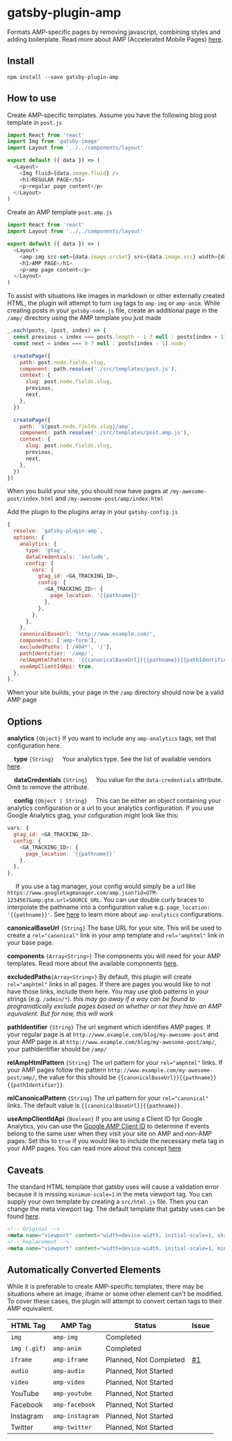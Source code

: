# gatsby-plugin-amp

Formats AMP-specific pages by removing javascript, combining styles and adding boilerplate. Read more about AMP (Accelerated Mobile Pages) [here](https://www.ampproject.org/).

## Install

`npm install --save gatsby-plugin-amp`

## How to use

Create AMP-specific templates. Assume you have the following blog post template in `post.js`

```javascript
import React from 'react'
import Img from 'gatsby-image'
import Layout from '../../components/layout'

export default ({ data }) => (
  <Layout>
    <Img fluid={data.image.fluid} />
    <h1>REGULAR PAGE</h1>
    <p>regular page content</p>
  </Layout>
)
```

Create an AMP template `post.amp.js`

```javascript
import React from 'react'
import Layout from '../../components/layout'

export default ({ data }) => (
  <Layout>
    <amp-img src-set={data.image.srcSet} src={data.image.src} width={data.image.width} height={data.image.height} alt={data.image.altText} layout="responsive" />
    <h1>AMP PAGE</h1>
    <p>amp page content</p>
  </Layout>
)
```

To assist with situations like images in markdown or other externally created HTML, the plugin will attempt to turn `img` tags to `amp-img` or `amp-anim`. While creating posts in your `gatsby-node.js` file, create an additional page in the `/amp/` directory using the AMP template you just made

```javascript
_.each(posts, (post, index) => {
  const previous = index === posts.length - 1 ? null : posts[index + 1].node;
  const next = index === 0 ? null : posts[index - 1].node;

  createPage({
    path: post.node.fields.slug,
    component: path.resolve('./src/templates/post.js'),
    context: {
      slug: post.node.fields.slug,
      previous,
      next,
    },
  })

  createPage({
    path: `${post.node.fields.slug}/amp`,
    component: path.resolve('./src/templates/post.amp.js'),
    context: {
      slug: post.node.fields.slug,
      previous,
      next,
    },
  })
})
```

When you build your site, you should now have pages at `/my-awesome-post/index.html` and `/my-awesome-post/amp/index.html`

Add the plugin to the plugins array in your `gatsby-config.js`

```javascript
{
  resolve: `gatsby-plugin-amp`,
  options: {
    analytics: {
      type: 'gtag',
      dataCredentials: 'include',
      config: {
        vars: {
          gtag_id: <GA_TRACKING_ID>,
          config: {
            <GA_TRACKING_ID>: {
              page_location: '{{pathname}}'
            },
          },
        },
      },
    },
    canonicalBaseUrl: 'http://www.example.com/',
    components: ['amp-form'],
    excludedPaths: ['/404*', '/'],
    pathIdentifier: '/amp/',
    relAmpHtmlPattern: '{{canonicalBaseUrl}}{{pathname}}{{pathIdentifier}}'
    useAmpClientIdApi: true,
  },
},
```

When your site builds, your page in the `/amp` directory should now be a valid AMP page

## Options

**analytics** `{Object}`
If you want to include any `amp-analytics` tags, set that configuration here.

&nbsp;&nbsp;&nbsp;&nbsp;**type** `{String}`
&nbsp;&nbsp;&nbsp;&nbsp;Your analytics type. See the list of available vendors [here](https://www.ampproject.org/docs/analytics/analytics-vendors).

&nbsp;&nbsp;&nbsp;&nbsp;**dataCredentials** `{String}`
&nbsp;&nbsp;&nbsp;&nbsp;You value for the `data-credentials` attribute. Omit to remove the attribute.

&nbsp;&nbsp;&nbsp;&nbsp;**config** `{Object | String}`
&nbsp;&nbsp;&nbsp;&nbsp;This can be either an object containing your analytics configuration or a url to your analytics configuration. If you use Google Analytics gtag, your cofiguration might look like this:

```javascript
vars: {
  gtag_id: <GA_TRACKING_ID>,
  config: {
    <GA_TRACKING_ID>: {
      page_location: '{{pathname}}'
    },
  },
},
```

&nbsp;&nbsp;&nbsp;&nbsp; If you use a tag manager, your config would simply be a url like `https://www.googletagmanager.com/amp.json?id=GTM-1234567&amp;gtm.url=SOURCE_URL`. You can use double curly braces to interpolate the pathname into a configuration value e.g. `page_location: '{{pathname}}'`. See [here](https://www.ampproject.org/docs/reference/components/amp-analytics) to learn more about `amp-analytics` configurations.

**canonicalBaseUrl** `{String}`
The base URL for your site. This will be used to create a `rel="canonical"` link in your amp template and `rel="amphtml"` link in your base page.

**components** `{Array<String>}`
The components you will need for your AMP templates. Read more about the available components [here](https://www.ampproject.org/docs/reference/components).

**excludedPaths**`{Array<String>}`
By default, this plugin will create `rel="amphtml"` links in all pages. If there are pages you would like to not have those links, include them here. You may use glob patterns in your strings (e.g. `/admin/*`). *this may go away if a way can be found to programatically exclude pages based on whether or not they have an AMP equivalent. But for now, this will work*

**pathIdentifier** `{String}`
The url segment which identifies AMP pages. If your regular page is at `http://www.example.com/blog/my-awesome-post` and your AMP page is at `http://www.example.com/blog/my-awesome-post/amp/`, your pathIdentifier should be `/amp/`

**relAmpHtmlPattern** `{String}`
The url pattern for your `rel="amphtml"` links. If your AMP pages follow the pattern `http://www.example.com/my-awesome-post/amp/`, the value for this should be `{{canonicalBaseUrl}}{{pathname}}{{pathIdentifier}}`.

**relCanonicalPattern** `{String}`
The url pattern for your `rel="canonical"` links. The default value is `{{canonicalBaseUrl}}{{pathname}}`.

**useAmpClientIdApi** `{Boolean}`
If you are using a Client ID for Google Analytics, you can use the [Google AMP Client ID](https://support.google.com/analytics/answer/7486764) to determine if events belong to the same user when they visit your site on AMP and non-AMP pages. Set this to `true` if you would like to include the necessary meta tag in your AMP pages. You can read more about this concept [here](https://www.simoahava.com/analytics/accelerated-mobile-pages-via-google-tag-manager/#2-1-client-id)

## Caveats

The standard HTML template that gatsby uses will cause a validation error because it is missing `minimum-scale=1` in the meta viewport tag. You can supply your own template by creating a `src/html.js` file. Then you can change the meta viewport tag. The default template that gatsby uses can be found [here](https://github.com/gatsbyjs/gatsby/blob/master/packages/gatsby/cache-dir/default-html.js).

```html
<!-- Original -->
<meta name="viewport" content="width=device-width, initial-scale=1, shrink-to-fit=no" />
<!-- Replacement -->
<meta name="viewport" content="width=device-width, initial-scale=1, minimum-scale=1, shrink-to-fit=no" />
```

## Automatically Converted Elements

While it is preferable to create AMP-specific templates, there may be situations where an image, iframe or some other element can't be modified. To cover these cases, the plugin will attempt to convert certain tags to their AMP equivalent.

| HTML Tag       | AMP Tag           | Status                     | Issue |
|----------------|-------------------|----------------------------|-------|
| `img`          | `amp-img`         | Completed                  |       |
| `img (.gif)`   | `amp-anim`        | Completed                  |       |
| `iframe`       | `amp-iframe`      | Planned, Not Completed     | [#1](https://github.com/jafaircl/gatsby-plugin-amp/issues/1)      |
| `audio`        | `amp-audio`       | Planned, Not Started       |       |
| `video`        | `amp-video`       | Planned, Not Started       |       |
| YouTube        | `amp-youtube`     | Planned, Not Started       |       |
| Facebook       | `amp-facebook`    | Planned, Not Started       |       |
| Instagram      | `amp-instagram`   | Planned, Not Started       |       |
| Twitter        | `amp-twitter`     | Planned, Not Started       |       |
